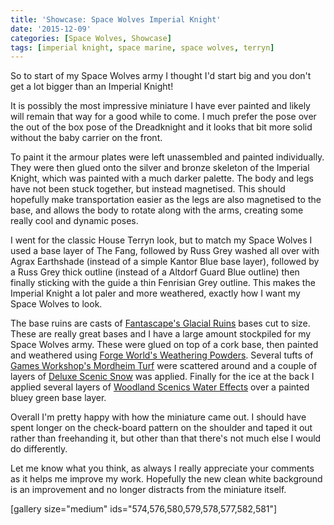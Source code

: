 ```yaml
---
title: 'Showcase: Space Wolves Imperial Knight'
date: '2015-12-09'
categories: [Space Wolves, Showcase]
tags: [imperial knight, space marine, space wolves, terryn]
---
```


So to start of my Space Wolves army I thought I'd start big and you don't get a lot bigger than an Imperial Knight!

It is possibly the most impressive miniature I have ever painted and likely will remain that way for a good while to come. I much prefer the pose over the out of the box pose of the Dreadknight and it looks that bit more solid without the baby carrier on the front.

To paint it the armour plates were left unassembled and painted individually. They were then glued onto the silver and bronze skeleton of the Imperial Knight, which was painted with a much darker palette. The body and legs have not been stuck together, but instead magnetised. This should hopefully make transportation easier as the legs are also magnetised to the base, and allows the body to rotate along with the arms, creating some really cool and dynamic poses.

I went for the classic House Terryn look, but to match my Space Wolves I used a base layer of The Fang, followed by Russ Grey washed all over with Agrax Earthshade (instead of a simple Kantor Blue base layer), followed by a Russ Grey thick outline (instead of a Altdorf Guard Blue outline) then finally sticking with the guide a thin Fenrisian Grey outline. This makes the Imperial Knight a lot paler and more weathered, exactly how I want my Space Wolves to look.

The base ruins are casts of [Fantascape's Glacial Ruins](http://www.fantascape.co.uk/119-glacial-ruins) bases cut to size. These are really great bases and I have a large amount stockpiled for my Space Wolves army. These were glued on top of a cork base, then painted and weathered using [Forge World's Weathering Powders](http://www.forgeworld.co.uk/en-GB/Weathering-Powders-Set-1). Several tufts of [Games Workshop's Mordheim Turf](http://www.games-workshop.com/en-EU/Mordheim-Turf) were scattered around and a couple of layers of [Deluxe Scenic Snow](http://www.amazon.co.uk/DLXBD029-Deluxe-Materials-Scenic-Snow/dp/B00AMB7398/) was applied. Finally for the ice at the back I applied several layers of [Woodland Scenics Water Effects](http://www.hobbycraft.co.uk/woodland-scenics-water-effects/574635-1000) over a painted bluey green base layer.

Overall I'm pretty happy with how the miniature came out. I should have spent longer on the check-board pattern on the shoulder and taped it out rather than freehanding it, but other than that there's not much else I would do differently.

Let me know what you think, as always I really appreciate your comments as it helps me improve my work. Hopefully the new clean white background is an improvement and no longer distracts from the miniature itself.

[gallery size="medium" ids="574,576,580,579,578,577,582,581"]
